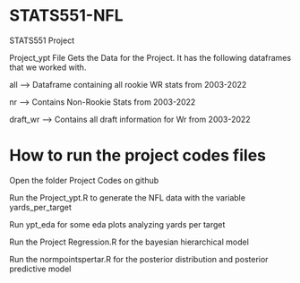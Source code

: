 # STATS551-NFL
STATS551 Project



Project_ypt File Gets the Data for the Project. It has the following dataframes that we worked with.


all --> Dataframe containing all rookie WR stats from 2003-2022

nr --> Contains Non-Rookie Stats from 2003-2022

draft_wr --> Contains all draft information for Wr from 2003-2022



# How to run the project codes files
Open the folder Project Codes on github

Run the Project_ypt.R to generate the NFL data with the variable yards_per_target

Run ypt_eda for some eda plots analyzing yards per target

Run the Project Regression.R for the bayesian hierarchical model

Run the normpointspertar.R for the posterior distribution and posterior predictive model
